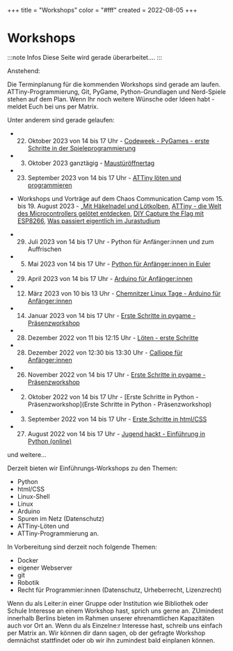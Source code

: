 +++
title = "Workshops"
color = "#fff"
created = 2022-08-05
+++

<script lang="ts">
  import Figure from '$lib/components/Figure.svelte';
</script>

# Workshops

:::note Infos
Diese Seite wird gerade überarbeitet....
:::

Anstehend:

Die Terminplanung für die kommenden Workshops sind gerade am laufen. ATTiny-Programmierung, Git, PyGame, Python-Grundlagen und Nerd-Spiele stehen auf dem Plan. Wenn Ihr noch weitere Wünsche oder Ideen habt - meldet Euch bei uns per Matrix.

Unter anderem sind gerade gelaufen:

- 22. Oktober 2023 von 14 bis 17 Uhr - [Codeweek - PyGames - erste Schritte in der Spieleprogrammierung](https://coderdojo.red/posts/news/2023-10-22/)

- 3. Oktober 2023 ganztägig - [Maustüröffnertag](https://tickets.x-hain.de/xHain/mtoet/)

- 23. September 2023 von 14 bis 17 Uhr - [ATTiny löten und programmieren](https://coderdojo.red/posts/workshops/attiny/)

- Workshops und Vorträge auf dem Chaos Communication Camp vom 15. bis 19. August 2023 - [„Mit Häkelnadel und Lötkolben](https://coderdojo.red/posts/news/2023-08-16a/), [ATTiny - die Welt des Microcontrollers gelötet entdecken](https://coderdojo.red/posts/news/2023-08-16b/), [DIY Capture the Flag mit ESP8266](https://coderdojo.red/posts/news/2023-08-16c/), [Was passiert eigentlich im Jurastudium](https://coderdojo.red/posts/news/2023-08-16d/)

- 29. Juli 2023 von 14 bis 17 Uhr - Python für Anfänger:innen und zum Auffrischen

- 5. Mai 2023 von 14 bis 17 Uhr - [Python für Anfänger:innen in Euler](https://coderdojo.red/posts/news/2023-05-06/)

- 29. April 2023 von 14 bis 17 Uhr - [Arduino für Anfänger:innen](https://coderdojo.red/posts/news/2023-04-29/)

- 12. März 2023 von 10 bis 13 Uhr - [Chemnitzer Linux Tage - Arduino für Anfänger:innen](https://chemnitzer.linux-tage.de/2023/de/programm/junior)

- 14. Januar 2023 von 14 bis 17 Uhr - [Erste Schritte in pygame - Präsenzworkshop](https://coderdojo.red/posts/news/2023-01-14/)

- 28. Dezember 2022 von 11 bis 12:15 Uhr - [Löten - erste Schritte](https://coderdojo.red/posts/news/2022-12-28-junghackerinnentag_2022/)

- 28. Dezember 2022 von 12:30 bis 13:30 Uhr - [Calliope für Anfänger:innen](https://coderdojo.red/posts/news/2022-12-28-junghackerinnentag_2022/)

- 26. November 2022 von 14 bis 17 Uhr - [Erste Schritte in pygame - Präsenzworkshop](https://coderdojo.red/posts/news/2022-11-26/)

- 2. Oktober 2022 von 14 bis 17 Uhr - [Erste Schritte in Python - Präsenzworkshop](Erste Schritte in Python - Präsenzworkshop)

- 3. September 2022 von 14 bis 17 Uhr - [Erste Schritte in html/CSS](https://coderdojo.red/posts/news/2022-09-03/)

- 27. August 2022 von 14 bis 17 Uhr - [Jugend hackt - Einführung in Python (online)](https://coderdojo.red/posts/news/2022-08-27/)

und weitere...

Derzeit bieten wir Einführungs-Workshops zu den Themen:

- Python
- html/CSS
- Linux-Shell
- Linux
- Arduino
- Spuren im Netz (Datenschutz)
- ATTiny-Löten und
- ATTiny-Programmierung an.

In Vorbereitung sind derzeit noch folgende Themen:

- Docker
- eigener Webserver
- git
- Robotik
- Recht für Programmier:innen (Datenschutz, Urheberrecht, Lizenzrecht)

Wenn du als Leiter:in einer Gruppe oder Institution wie Bibliothek oder Schule Interesse an einem Workshop hast, sprich uns gerne an. ZUmindest innerhalb Berlins bieten im Rahmen unserer ehrenamtlichen Kapazitäten auch vor Ort an. Wenn du als Einzelne:r Interesse hast, schreib uns einfach per Matrix an. Wir können dir dann sagen, ob der gefragte Workshop demnächst stattfindet oder ob wir ihn zumindest bald einplanen können.
